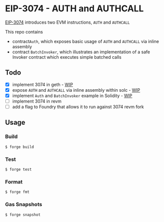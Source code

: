 # EIP-3074 - AUTH and AUTHCALL
[EIP-3074](https://eips.ethereum.org/EIPS/eip-3074) introduces two EVM instructions, `AUTH` and `AUTHCALL`

This repo contains
- contract`Auth`, which exposes basic usage of `AUTH` and `AUTHCALL` via inline assembly
- contract `BatchInvoker`, which illustrates an implementation of a safe Invoker contract which executes simple batched calls


## Todo
- [x] implement 3074 in geth - [WIP](https://github.com/ethereum/go-ethereum/pull/28615)
- [x] expose `AUTH` and `AUTHCALL` via inline assembly within solc - [WIP](https://github.com/ethereum/solidity/compare/develop...GregTheGreek:solidity:3074)
- [x] implement `Auth` and `BatchInvoker` example in Solidity - [WIP](https://github.com/anna-carroll/3074)
- [ ] implement 3074 in revm
- [ ] add a flag to Foundry that allows it to run against 3074 revm fork

## Usage

### Build

```shell
$ forge build
```

### Test

```shell
$ forge test
```

### Format

```shell
$ forge fmt
```

### Gas Snapshots

```shell
$ forge snapshot
```
